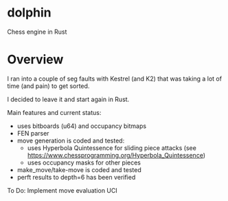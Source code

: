 # dolphin
Chess engine in Rust

# Overview
I ran into a couple of seg faults with Kestrel (and K2) that was taking a lot of time (and pain) to get sorted.

I decided to leave it and start again in Rust.

Main features and current status:
- uses bitboards (u64) and occupancy bitmaps
- FEN parser
- move generation is coded and tested:
	- uses Hyperbola Quintessence for sliding piece attacks (see https://www.chessprogramming.org/Hyperbola_Quintessence)
	- uses occupancy masks for other pieces
- make_move/take-move is coded and tested
- perft results to depth=6 has been verified

To Do:
Implement move evaluation
UCI

